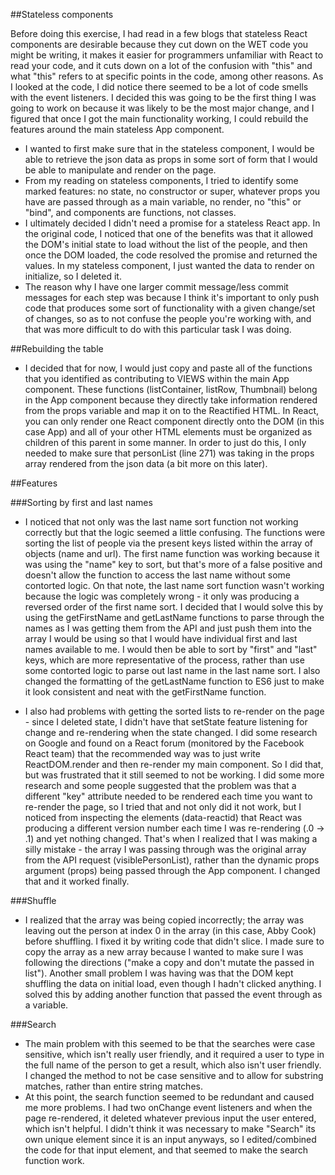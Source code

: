 ##Stateless components

Before doing this exercise, I had read in a few blogs that stateless React components are desirable because they cut down on the WET code you might be writing, it makes it easier for programmers unfamiliar with React to read your code, and it cuts down on a lot of the confusion with "this" and what "this" refers to at specific points in the code, among other reasons. As I looked at the code, I did notice there seemed to be a lot of code smells with the event listeners. I decided this was going to be the first thing I was going to work on because it was likely to be the most major change, and I figured that once I got the main functionality working, I could rebuild the features around the main stateless App component.
- I wanted to first make sure that in the stateless component, I would be able to retrieve the json data as props in some sort of form that I would be able to manipulate and render on the page.
- From my reading on stateless components, I tried to identify some marked features: no state, no constructor or super, whatever props you have are passed through as a main variable, no render, no "this" or "bind", and components are functions, not classes.  
- I ultimately decided I didn't need a promise for a stateless React app. In the original code, I noticed that one of the benefits was that it allowed the DOM's initial state to load without the list of the people, and then once the DOM loaded, the code resolved the promise and returned the values. In my stateless component, I just wanted the data to render on initialize, so I deleted it.
- The reason why I have one larger commit message/less commit messages for each step was because I think it's important to only push code that produces some sort of functionality with a given change/set of changes, so as to not confuse the people you're working with, and that was more difficult to do with this particular task I was doing.

##Rebuilding the table
- I decided that for now, I would just copy and paste all of the functions that you identified as contributing to VIEWS within the main App component. These functions (listContainer, listRow, Thumbnail) belong in the App component because they directly take information rendered from the props variable and map it on to the Reactified HTML. In React, you can only render one React component directly onto the DOM (in this case App) and all of your other HTML elements must be organized as children of this parent in some manner. In order to just do this, I only needed to make sure that personList (line 271) was taking in the props array rendered from the json data (a bit more on this later).

##Features

###Sorting by first and last names
- I noticed that not only was the last name sort function not working correctly but that the logic seemed a little confusing. The functions were sorting the list of people via the present keys listed within the array of objects (name and url). The first name function was working because it was using the "name" key to sort, but that's more of a false positive and doesn't allow the function to access the last name without some contorted logic. On that note, the last name sort function wasn't working because the logic was completely wrong - it only was producing a reversed order of the first name sort. I decided that I would solve this by using the getFirstName and getLastName functions to parse through the names as I was getting them from the API and just push them into the array I would be using so that I would have individual first and last names available to me. I would then be able to sort by "first" and "last" keys, which are more representative of the process, rather than use some contorted logic to parse out last name in the last name sort. I also changed the formatting of the getLastName function to ES6 just to make it look consistent and neat with the getFirstName function.

 - I also had problems with getting the sorted lists to re-render on the page - since I deleted state, I didn't have that setState feature listening for change and re-rendering when the state changed. I did some research on Google and found on a React forum (monitored by the Facebook React team) that the recommended way was to just write ReactDOM.render and then re-render my main component. So I did that, but was frustrated that it still seemed to not be working. I did some more research and some people suggested that the problem was that a different "key" attribute needed to be rendered each time you want to re-render the page, so I tried that and not only did it not work, but I noticed from inspecting the elements (data-reactid) that React was producing a different version number each time I was re-rendering (.0 -> .1) and yet nothing changed. That's when I realized that I was making a silly mistake - the array I was passing through was the original array from the API request (visiblePersonList), rather than the dynamic props argument (props) being passed through the App component. I changed that and it worked finally.

###Shuffle
- I realized that the array was being copied incorrectly; the array was leaving out the person at index 0 in the array (in this case, Abby Cook) before shuffling. I fixed it by writing code that didn't slice. I made sure to copy the array as a new array because I wanted to make sure I was following the directions ("make a copy and don't mutate the passed in list"). Another small problem I was having was that the DOM kept shuffling the data on initial load, even though I hadn't clicked anything. I solved this by adding another function that passed the event through as a variable.

###Search
- The main problem with this seemed to be that the searches were case sensitive, which isn't really user friendly, and it required a user to type in the full name of the person to get a result, which also isn't user friendly. I changed the method to not be case sensitive and to allow for substring matches, rather than entire string matches.
- At this point, the search function seemed to be redundant and caused me more problems. I had two onChange event listeners and when the page re-rendered, it deleted whatever previous input the user entered, which isn't helpful. I didn't think it was necessary to make "Search" its own unique element since it is an input anyways, so I edited/combined the code for that input element, and that seemed to make the search function work. 
